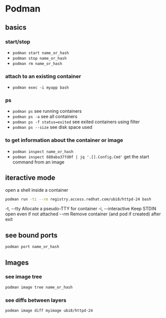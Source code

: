 # Podman

## basics

### start/stop
* `podman start name_or_hash`
* `podman stop name_or_hash`
* `podman rm name_or_hash`

### attach to an existing container
* `podman exec -i myapp bash`

### ps
* `podman ps` see running containers
* `podman ps -a` see all containers
* `podman ps -f status=exited` see exited containers using filter
* `podman ps --size` see disk space used

### to get information about the container or image
* `podman inspect name_or_hash`
* `podman inspect 680aba37fd0f | jq '.[].Config.Cmd'` get the start command from an image


## iteractive mode

open a shell inside a container

```sh
podman run -ti --rm registry.access.redhat.com/ubi8/httpd-24 bash

```
-t, --tty           Allocate a pseudo-TTY for container
-i, --interactive   Keep STDIN open even if not attached
--rm                Remove container (and pod if created) after exit


## see bound ports

```sh
podman port name_or_hash
```

## Images

### see image tree
```sh
podman image tree name_or_hash
```

### see diffs between layers
```sh
podman image diff myimage ubi8/httpd-24
```

